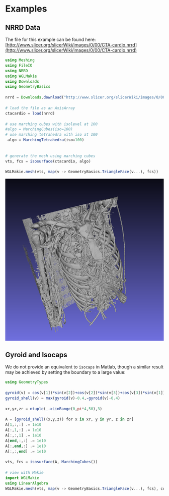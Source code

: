 # Examples

## NRRD Data

The file for this example can be found here: [http://www.slicer.org/slicerWiki/images/0/00/CTA-cardio.nrrd](http://www.slicer.org/slicerWiki/images/0/00/CTA-cardio.nrrd)

```julia
using Meshing
using FileIO
using NRRD
using WGLMakie
using Downloads
using GeometryBasics

nrrd = Downloads.download("http://www.slicer.org/slicerWiki/images/0/00/CTA-cardio.nrrd")

# load the file as an AxisArray
ctacardio = load(nrrd)

# use marching cubes with isolevel at 100
#algo = MarchingCubes(iso=100)
# use marching tetrahedra with iso at 100
 algo = MarchingTetrahedra(iso=100)


# generate the mesh using marching cubes
vts, fcs = isosurface(ctacardio, algo)

WGLMakie.mesh(vts, map(v -> GeometryBasics.TriangleFace(v...), fcs))

```

![cta cardio](./img/ctacardio.png)

## Gyroid and Isocaps

We do not provide an equivalent to `isocaps` in Matlab, though
a similar result may be achieved by setting the boundary to a large value:

```julia
using GeometryTypes

gyroid(v) = cos(v[1])*sin(v[2])+cos(v[2])*sin(v[3])+cos(v[3])*sin(v[1])
gyroid_shell(v) = max(gyroid(v)-0.4,-gyroid(v)-0.4)

xr,yr,zr = ntuple(_->LinRange(0,pi*4,50),3)

A = [gyroid_shell((x,y,z)) for x in xr, y in yr, z in zr]
A[1,:,:] .= 1e10
A[:,1,:] .= 1e10
A[:,:,1] .= 1e10
A[end,:,:] .= 1e10
A[:,end,:] .= 1e10
A[:,:,end] .= 1e10

vts, fcs = isosurface(A, MarchingCubes())

# view with Makie
import WGLMakie
using LinearAlgebra
WGLMakie.mesh(vts, map(v -> GeometryBasics.TriangleFace(v...), fcs), color=[norm(v) for v in v])
```
